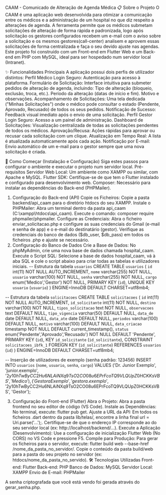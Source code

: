 CAAM - Comunicado de Alteração de Agenda Médica
📋 Sobre o Projeto
O CAAM é uma aplicação web desenvolvida para otimizar a comunicação entre os médicos e a administração de um hospital no que diz respeito a alterações de agenda. A ferramenta permite que os médicos submetam solicitações de alteração de forma rápida e padronizada, logo após solicitação os gestores configurados recebem um e-mail com o aviso sobre a solicitação e os mesmos gestores(call-center) analisem e aprovem essas solicitações de forma centralizada e faça o seu devido ajuste nas agendas.
Este projeto foi construído com um Front-end em Flutter Web e um Back-end em PHP com MySQL, ideal para ser hospedado num servidor local (Intranet).

✨ Funcionalidades Principais
A aplicação possui dois perfis de utilizador distintos:
Perfil Médico
Login Seguro: Autenticação para acesso à plataforma.
Formulário de Solicitação: Interface intuitiva para submeter pedidos de alteração de agenda, incluindo:
Tipo de alteração (bloqueio, exclusão, troca, etc.).
Período da alteração (datas de início e fim).
Motivo e observações.
Acompanhamento de Solicitações: Uma tela dedicada ("Minhas Solicitações") onde o médico pode consultar o estado (Pendente, Aprovado, Recusado) de todos os seus pedidos.
Notificação de Sucesso: Feedback visual imediato após o envio de uma solicitação.
Perfil Gestor
Login Seguro: Acesso a um painel de administração.
Dashboard de Solicitações: Visualização centralizada de todas as solicitações pendentes de todos os médicos.
Aprovação/Recusa: Ações rápidas para aprovar ou recusar cada solicitação com um clique.
Atualização em Tempo Real: A lista é atualizada automaticamente após cada ação.
Notificação por E-mail: Envio automático de um e-mail para o gestor sempre que uma nova solicitação é criada.

🚀 Como Começar (Instalação e Configuração)
Siga estes passos para configurar o ambiente e executar o projeto num servidor local.
Pré-requisitos
Servidor Web Local: Um ambiente como XAMPP ou similar, com Apache e MySQL.
Flutter SDK: Certifique-se de que tem o Flutter instalado e configurado para desenvolvimento web.
Composer: Necessário para instalar as dependências do Back-end (PHPMailer).
1. Configuração do Back-end (API)
Copie os Ficheiros: Copie a pasta backend/api_caam para o diretório htdocs do seu XAMPP.
Instale o PHPMailer:
Abra um terminal dentro da pasta api_caam (C:\xampp\htdocs\api_caam).
Execute o comando: composer require phpmailer/phpmailer.
Configure as Credenciais:
Abra o ficheiro enviar_solicitacao.php e configure as suas credenciais do Gmail (e-mail e senha de app) e o e-mail do destinatário (gestor).
Verifique as credenciais do banco de dados ($db_user, $db_pass) em todos os ficheiros .php e ajuste se necessário.
2. Configuração do Banco de Dados
Crie a Base de Dados: No phpMyAdmin, crie uma nova base de dados chamada hospital_caam.
Execute o Script SQL: Selecione a base de dados hospital_caam, vá à aba SQL e cole o script abaixo para criar todas as tabelas e utilizadores iniciais.
-- Estrutura da tabela `usuarios`
CREATE TABLE `usuarios` (
  `id` int(11) NOT NULL AUTO_INCREMENT,
  `nome` varchar(255) NOT NULL,
  `usuario` varchar(100) NOT NULL,
  `senha` varchar(255) NOT NULL,
  `cargo` enum('Medico','Gestor') NOT NULL,
  PRIMARY KEY (`id`),
  UNIQUE KEY `usuario` (`usuario`)
) ENGINE=InnoDB DEFAULT CHARSET=utf8mb4;

-- Estrutura da tabela `solicitacoes`
CREATE TABLE `solicitacoes` (
  `id` int(11) NOT NULL AUTO_INCREMENT,
  `id_solicitante` int(11) NOT NULL,
  `destino` varchar(100) NOT NULL,
  `tipos_solicitacao` text NOT NULL,
  `observacoes` text DEFAULT NULL,
  `tipo_vigencia` varchar(50) DEFAULT NULL,
  `data_de` date DEFAULT NULL,
  `data_ate` date DEFAULT NULL,
  `periodos` varchar(100) DEFAULT NULL,
  `motivo` varchar(100) DEFAULT NULL,
  `data_criacao` timestamp NOT NULL DEFAULT current_timestamp(),
  `status` enum('Pendente','Aprovado','Recusado') NOT NULL DEFAULT 'Pendente',
  PRIMARY KEY (`id`),
  KEY `id_solicitante` (`id_solicitante`),
  CONSTRAINT `solicitacoes_ibfk_1` FOREIGN KEY (`id_solicitante`) REFERENCES `usuarios` (`id`)
) ENGINE=InnoDB DEFAULT CHARSET=utf8mb4;

-- Inserção de utilizadores de exemplo (senha padrão: 123456)
INSERT INTO `usuarios` (`nome`, `usuario`, `senha`, `cargo`) VALUES
('Dr. Junior Exemplo', 'junior.exemplo', '$2y$10$hTwByCC2Hu6NLAiNXq9TsO2CO08u6EPrFcoTQ9VLQUpZ0HCKKsVBS', 'Medico'),
('Gestora Exemplo', 'gestora.exemplo', '$2y$10$hTwByCC2Hu6NLAiNXq9TsO2CO08u6EPrFcoTQ9VLQUpZ0HCKKsVBS', 'Gestor');


3. Configuração do Front-end (Flutter)
Abra o Projeto: Abra a pasta frontend no seu editor de código (VS Code).
Instale as Dependências: No terminal, execute: flutter pub get.
Ajuste a URL da API:
Em todos os ficheiros .dart dentro da pasta lib/telas/, encontre a linha final url = Uri.parse('...');.
Certifique-se de que o endereço IP corresponde ao do seu servidor local (ex: http://localhost/backend/...).
Execute a Aplicação (Desenvolvimento):
Use a configuração de inicialização Flutter Web (No CORS) no VS Code e pressione F5.
Compile para Produção:
Para gerar os ficheiros para o servidor, execute: flutter build web --base-href /nome_da_pasta_no_servidor/.
Copie o conteúdo da pasta build/web para a pasta do seu projeto no servidor (ex: htdocs/nome_da_pasta_no_servido).
🛠️ Tecnologias Utilizadas
Front-end: Flutter
Back-end: PHP
Banco de Dados: MySQL
Servidor Local: XAMPP
Envio de E-mail: PHPMailer


A senha criptografada que você está vendo foi gerada através do gerar_senha.php.
